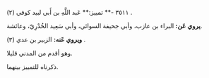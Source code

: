 ٣٥١١ -** تمييز:** عَبد اللَّهِ بن أَبي لبيد كوفي (٢) .

**يروي عَن:** البراء بن عازب، وأبي جحيفة السوائي، وأبي سَعِيد الخُدْرِيّ، وعائشة.

**ويروي عَنه:** الزبير بن عدي (٣) .

وهو أقدم من المدني قليلا.

ذكرناه للتمييز بينهما.